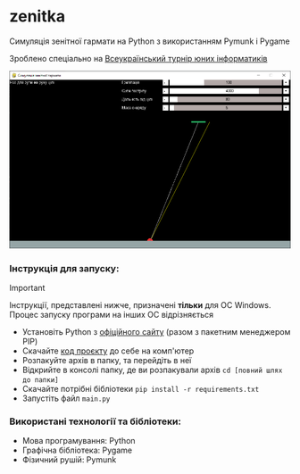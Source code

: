 # zenitka
Симуляція зенітної гармати на Python з використанням Pymunk і Pygame

Зроблено спеціально на [Всеукраїнський турнір юних інформатиків](https://sites.google.com/view/informaticaturnir/%D0%B3%D0%BE%D0%BB%D0%BE%D0%B2%D0%BD%D0%B0-%D1%81%D1%82%D0%BE%D1%80%D1%96%D0%BD%D0%BA%D0%B0)

![Інтерфейс програми](/pictures/window.png)

### Інструкція для запуску:
> [!IMPORTANT]
> Інструкції, представлені нижче, призначені **тільки** для ОС Windows. Процес запуску програми на інших ОС відрізняється
+ Установіть Python з [офіційного сайту](https://www.python.org/downloads/) (разом з пакетним менеджером PIP)
+ Скачайте [код проєкту](https://github.com/Artemka1806/zenitka/archive/refs/heads/main.zip) до себе на комп'ютер
+ Розпакуйте архів в папку, та перейдіть в неї
+ Відкрийте в консолі папку, де ви розпакували архів `cd [повний шлях до папки]`
+ Скачайте потрібні бібліотеки `pip install -r requirements.txt`
+ Запустіть файл `main.py`

### Використані технології та бібліотеки:
+ Мова програмування: Python
+ Графічна бібліотека: Pygame
+ Фізичний рушій: Pymunk